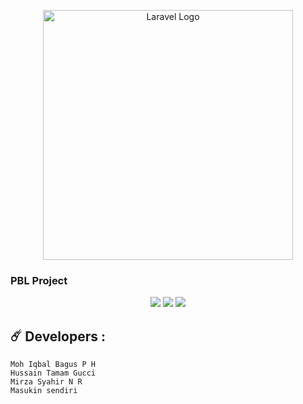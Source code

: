 <p align="center"><a href="https://laravel.com" target="_blank"><img src="https://raw.githubusercontent.com/laravel/art/master/logo-lockup/5%20SVG/2%20CMYK/1%20Full%20Color/laravel-logolockup-cmyk-red.svg" width="400" alt="Laravel Logo"></a></p>

 ### **PBL Project**

 <p align="center">
  <img src="https://img.shields.io/github/stars/terminator791/pbl-project-sistem-kependudukan">
  <img src="https://img.shields.io/github/forks/terminator791/pbl-project-sistem-kependudukan">
  <img src="https://img.shields.io/github/last-commit/terminator791/pbl-project-sistem-kependudukan?label=Last%20commit">
</p>



## ☄️ Developers :
```
Moh Iqbal Bagus P H
Hussain Tamam Gucci
Mirza Syahir N R
Masukin sendiri
```
